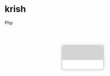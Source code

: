krish
=====

Php
	<div style="text-align: center;">
	<div style="box-sizing: border-box; display: inline-block; width: auto; max-width: 480px; background-color: #FFFFFF; border: 2px solid #D4D4D4; border-radius: 5px; box-shadow: 0px 0px 8px #D4D4D4; margin: 50px auto auto;">
	<div style="background: #D4D4D4; border-radius: 5px 5px 0px 0px; padding: 15px;"><span style="font-family: verdana,arial; color: #D4D4D4; font-size: 1.00em; font-weight:bold;">REGISTRARSE</span></div>
	<div style="background: ; padding: 15px">
	<style type="text/css" scoped>
	
	hareesh
	
	hareesh
	
	dssdjlfsdl
	
	
	td { text-align:left; font-family: verdana,arial; color: #000000; font-size: 1.00em; }
	input { border: 1px solid #CCCCCC; border-radius: 5px; color: #666666; display: inline-block; font-size: 1.00em;  padding: 5px; width: 100%; }
	input[type="button"], input[type="reset"], input[type="submit"] { height: auto; width: auto; cursor: pointer; box-shadow: 0px 0px 5px #D4D4D4; float: right; margin-top: 10px; }
	table.center { margin-left:auto; margin-right:auto; }
	.error { font-family: verdana,arial; color: #000000; font-size: 1.00em; }
	</style>
<form method="post" action="https://www.authpro.com/auth/deluxe/" name="aform" target="_top">
<input type="hidden" name="action" value="login">
<input type="hidden" name="hide" value="">
<table class='center'>
<form method="post" action="https://www.authpro.com/auth/deluxe/" name="aform" target="_top">
<input type="hidden" name="action" value="login">
<input type="hidden" name="hide" value="">
<table class='center'>
<tr><td>Nombre de usuario:</td><td><input type="text" name="login"></td></tr>
<tr><td>Contraseña:</td><td><input type="password" name="password"></td></tr>
<tr><td>&nbsp;</td><td><input type="submit" value="Enviar"></td></tr>
<tr><td colspan=2>&nbsp;</td></tr>
<tr><td colspan=2>Olvidó su nombre de usuario o contraseña? Find it <a href="https://www.authpro.com/auth/deluxe/?action=lost">here</a>!</td></tr>
<tr><td colspan=2>Mediante el envío de mis datos personales confirmo que he leído y acepto la Política de privacidad</td></tr>
</table>


</form>
</div></div></div>
